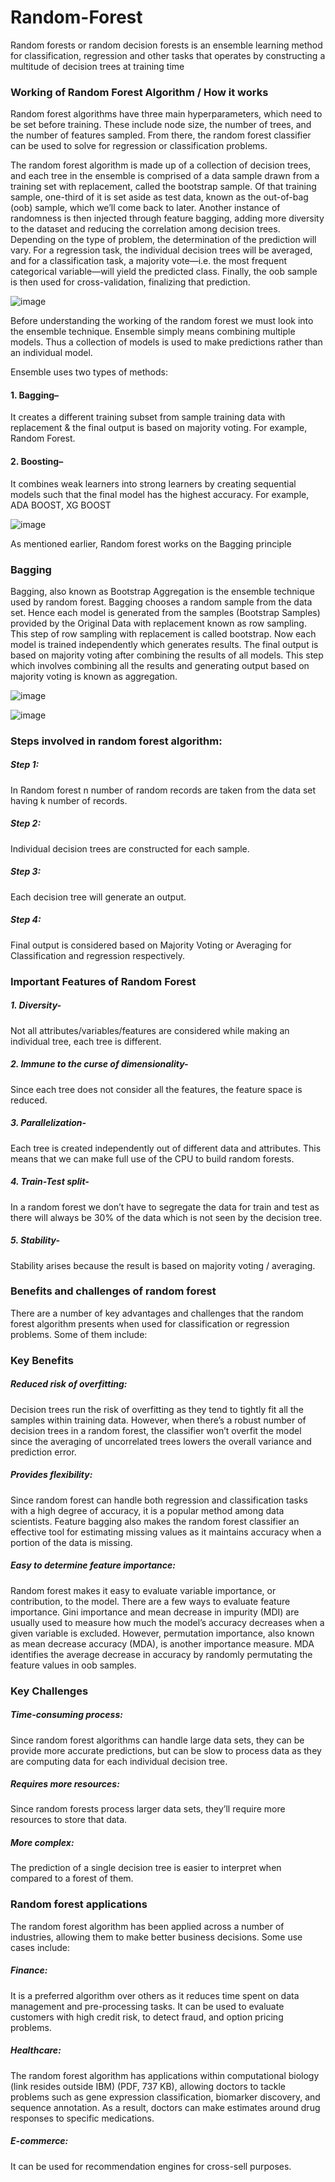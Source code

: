 # Random-Forest

Random forests or random decision forests is an ensemble learning method for classification, regression and other tasks that operates by constructing a multitude of decision trees at training time

### Working of Random Forest Algorithm / How it works

Random forest algorithms have three main hyperparameters, which need to be set before training. These include node size, the number of trees, and the number of features sampled. From there, the random forest classifier can be used to solve for regression or classification problems.

The random forest algorithm is made up of a collection of decision trees, and each tree in the ensemble is comprised of a data sample drawn from a training set with replacement, called the bootstrap sample. Of that training sample, one-third of it is set aside as test data, known as the out-of-bag (oob) sample, which we’ll come back to later. Another instance of randomness is then injected through feature bagging, adding more diversity to the dataset and reducing the correlation among decision trees. Depending on the type of problem, the determination of the prediction will vary. For a regression task, the individual decision trees will be averaged, and for a classification task, a majority vote—i.e. the most frequent categorical variable—will yield the predicted class. Finally, the oob sample is then used for cross-validation, finalizing that prediction. 

![image](https://user-images.githubusercontent.com/109084435/198888624-7999ffed-15c1-4ca7-b9af-59e95c615bc8.png)

Before understanding the working of the random forest we must look into the ensemble technique. Ensemble simply means combining multiple models. Thus a collection of models is used to make predictions rather than an individual model.

Ensemble uses two types of methods:

#### 1. Bagging–

It creates a different training subset from sample training data with replacement & the final output is based on majority voting. For example,  Random Forest.

#### 2. Boosting– 

It combines weak learners into strong learners by creating sequential models such that the final model has the highest accuracy. For example,  ADA BOOST, XG BOOST

![image](https://user-images.githubusercontent.com/109084435/198887716-5095a3e2-b3a5-48af-917f-df6b1e7c2dd3.png)

As mentioned earlier, Random forest works on the Bagging principle
 
### Bagging

Bagging, also known as Bootstrap Aggregation is the ensemble technique used by random forest. Bagging chooses a random sample from the data set. Hence each model is generated from the samples (Bootstrap Samples) provided by the Original Data with replacement known as row sampling. This step of row sampling with replacement is called bootstrap. Now each model is trained independently which generates results. The final output is based on majority voting after combining the results of all models. This step which involves combining all the results and generating output based on majority voting is known as aggregation.

![image](https://user-images.githubusercontent.com/109084435/198887821-a1a1bac6-e10d-4cfa-8d57-83540a501a48.png)

![image](https://user-images.githubusercontent.com/109084435/198887914-d2d6b83a-c699-4da3-8328-a56586c2dea9.png)

### Steps involved in random forest algorithm:

##### Step 1: 

In Random forest n number of random records are taken from the data set having k number of records.

##### Step 2: 

Individual decision trees are constructed for each sample.

##### Step 3:

Each decision tree will generate an output.

##### Step 4: 

Final output is considered based on Majority Voting or Averaging for Classification and regression respectively.

### Important Features of Random Forest

##### 1. Diversity-

Not all attributes/variables/features are considered while making an individual tree, each tree is different.

##### 2. Immune to the curse of dimensionality-

Since each tree does not consider all the features, the feature space is reduced.

##### 3. Parallelization-

Each tree is created independently out of different data and attributes. This means that we can make full use of the CPU to build random forests.

##### 4.  Train-Test split- 

In a random forest we don’t have to segregate the data for train and test as there will always be 30% of the data which is not seen by the decision tree.

##### 5.  Stability- 

Stability arises because the result is based on majority voting / averaging.

### Benefits and challenges of random forest

There are a number of key advantages and challenges that the random forest algorithm presents when used for classification or regression problems. Some of them include:

### Key Benefits

##### Reduced risk of overfitting:

Decision trees run the risk of overfitting as they tend to tightly fit all the samples within training data. However, when there’s a robust number of decision trees in a random forest, the classifier won’t overfit the model since the averaging of uncorrelated trees lowers the overall variance and prediction error.

##### Provides flexibility: 

Since random forest can handle both regression and classification tasks with a high degree of accuracy, it is a popular method among data scientists. Feature bagging also makes the random forest classifier an effective tool for estimating missing values as it maintains accuracy when a portion of the data is missing.

##### Easy to determine feature importance:

Random forest makes it easy to evaluate variable importance, or contribution, to the model. There are a few ways to evaluate feature importance. Gini importance and mean decrease in impurity (MDI) are usually used to measure how much the model’s accuracy decreases when a given variable is excluded. However, permutation importance, also known as mean decrease accuracy (MDA), is another importance measure. MDA identifies the average decrease in accuracy by randomly permutating the feature values in oob samples.

### Key Challenges

##### Time-consuming process: 

Since random forest algorithms can handle large data sets, they can be provide more accurate predictions, but can be slow to process data as they are computing data for each individual decision tree.

##### Requires more resources: 

Since random forests process larger data sets, they’ll require more resources to store that data.

##### More complex: 

The prediction of a single decision tree is easier to interpret when compared to a forest of them.

### Random forest applications

The random forest algorithm has been applied across a number of industries, allowing them to make better business decisions. Some use cases include:

##### Finance: 

It is a preferred algorithm over others as it reduces time spent on data management and pre-processing tasks. It can be used to evaluate customers with high credit risk, to detect fraud, and option pricing problems.

##### Healthcare: 

The random forest algorithm has applications within computational biology (link resides outside IBM) (PDF, 737 KB), allowing doctors to tackle problems such as gene expression classification, biomarker discovery, and sequence annotation. As a result, doctors can make estimates around drug responses to specific medications.

##### E-commerce: 

It can be used for recommendation engines for cross-sell purposes.
